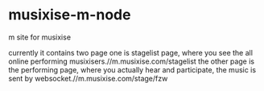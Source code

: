 # musixise-m-node
m site for musixise

currently it contains two page
one is stagelist page, where you see the all online performing musixisers.//m.musixise.com/stagelist
the other page is the performing page, where you actually hear and participate, the music is sent by websocket.//m.musixise.com/stage/fzw
